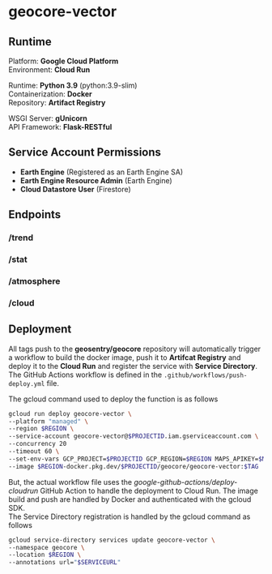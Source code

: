 # geocore-vector

## Runtime
Platform: **Google Cloud Platform**  
Environment: **Cloud Run**  

Runtime: **Python 3.9** (python:3.9-slim)  
Containerization: **Docker**  
Repository: **Artifact Registry**

WSGI Server: **gUnicorn**  
API Framework: **Flask-RESTful**  

## Service Account Permissions
- **Earth Engine** (Registered as an Earth Engine SA)
- **Earth Engine Resource Admin** (Earth Engine)
- **Cloud Datastore User** (Firestore)

## Endpoints
### /trend
### /stat
### /atmosphere
### /cloud

## Deployment
All tags push to the **geosentry/geocore** repository will automatically trigger a workflow to build the docker image, push it to **Artifcat Registry** and deploy it to the **Cloud Run** and register the service with **Service Directory**.  
 The GitHub Actions workflow is defined in the ``.github/workflows/push-deploy.yml`` file.

The gcloud command used to deploy the function is as follows
```bash
gcloud run deploy geocore-vector \
--platform "managed" \
--region $REGION \
--service-account geocore-vector@$PROJECTID.iam.gserviceaccount.com \
--concurrency 20
--timeout 60 \
--set-env-vars GCP_PROJECT=$PROJECTID GCP_REGION=$REGION MAPS_APIKEY=$MAPSAPIKEY \
--image $REGION-docker.pkg.dev/$PROJECTID/geocore/geocore-vector:$TAG 
```

But, the actual workflow file uses the *google-github-actions/deploy-cloudrun* GitHub Action to handle the deployment to Cloud Run. The image build and push are handled by Docker and authenticated with the gcloud SDK.   
The Service Directory registration is handled by the gcloud command as follows
```bash
gcloud service-directory services update geocore-vector \
--namespace geocore \
--location $REGION \
--annotations url="$SERVICEURL"
```
